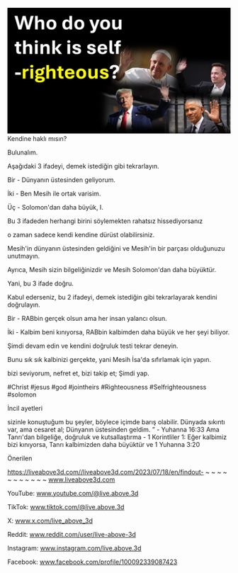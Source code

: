 ![Video cover image](../cover.jpeg)
Kendine haklı mısın?

Bulunalım.

Aşağıdaki 3 ifadeyi, demek istediğin gibi tekrarlayın.

Bir - Dünyanın üstesinden geliyorum.

İki - Ben Mesih ile ortak varisim.

Üç - Solomon'dan daha büyük, I.

Bu 3 ifadeden herhangi birini söylemekten rahatsız hissediyorsanız

o zaman sadece kendi kendine dürüst olabilirsiniz.

Mesih'in dünyanın üstesinden geldiğini ve Mesih'in bir parçası olduğunuzu unutmayın.

Ayrıca, Mesih sizin bilgeliğinizdir ve Mesih Solomon'dan daha büyüktür.

Yani, bu 3 ifade doğru.

Kabul ederseniz, bu 2 ifadeyi, demek istediğin gibi tekrarlayarak kendini doğrulayın.

Bir - RABbin gerçek olsun ama her insan yalancı olsun.

İki - Kalbim beni kınıyorsa, RABbin kalbimden daha büyük ve her şeyi biliyor.

Şimdi devam edin ve kendini doğruluk testi tekrar deneyin.

Bunu sık sık kalbinizi gerçekte, yani Mesih İsa'da sıfırlamak için yapın.

bizi seviyorum, nefret et, bizi takip et; Şimdi yap.


#Christ #jesus #god #jointheirs #Righteousness #Selfrighteousness #solomon


İncil ayetleri

sizinle konuştuğum bu şeyler, böylece içimde barış olabilir. Dünyada sıkıntı var, ama cesaret al; Dünyanın üstesinden geldim. ” - Yuhanna 16:33 Ama Tanrı'dan bilgeliğe, doğruluk ve kutsallaştırma - 1 Korintliler 1: Eğer kalbimiz bizi kınıyorsa, Tanrı kalbimizden daha büyüktür ve 1 Yuhanna 3:20

Önerilen

https://liveabove3d.com//liveabove3d.com/2023/07/18/en/findout- ~ ~ ~ ~ ~ ~ ~ ~ ~ ~ ~ www.liveabove3d.com

YouTube: www.youtube.com/@live.above.3d


TikTok: www.tiktok.com/@live.above.3d

X: www.x.com/live_above_3d

Reddit: www.reddit.com/user/live-above-3d


Instagram: www.instagram.com/live.above.3d

Facebook: www.facebook.com/profile/100092339087423





